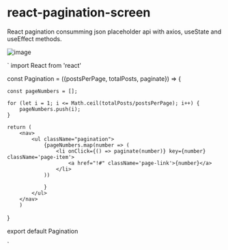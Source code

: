 # react-pagination-screen
React pagination consumming json placeholder api with axios, useState and useEffect methods. 

![image](https://user-images.githubusercontent.com/30128774/209416649-a9536ad4-5e6d-427b-91c2-50b53a0c493e.png)


`
import React from 'react'

const Pagination = ({postsPerPage, totalPosts, paginate}) => {
  
    const pageNumbers = [];
  
    for (let i = 1; i <= Math.ceil(totalPosts/postsPerPage); i++) {
        pageNumbers.push(i);
    }

    return (
        <nav>
            <ul className="pagination">
                {pageNumbers.map(number => (
                    <li onClick={() => paginate(number)} key={number} className='page-item'>
                        <a href="!#" className='page-link'>{number}</a>
                    </li>
                ))
                    
                }
            </ul>
        </nav>
        )
}

export default Pagination

`




